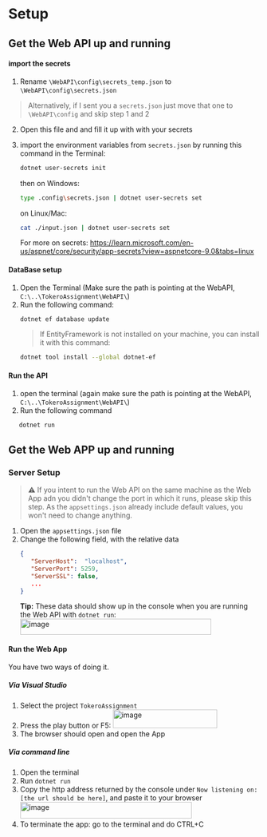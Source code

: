# Setup

## Get the Web API up and running

#### import the secrets
1. Rename `\WebAPI\config\secrets_temp.json` to `\WebAPI\config\secrets.json`
 > Alternatively, if I sent you a `secrets.json` just move that one to `\WebAPI\config` and skip step 1 and 2

2. Open this file and and fill it up with with your secrets
3. import the environment variables from  `secrets.json` by running this command in the Terminal:
   ```Bash
   dotnet user-secrets init
   ```
   then
   on Windows:
   ```Bash
   type .config\secrets.json | dotnet user-secrets set
   ```

   on Linux/Mac:
   ```Bash
   cat ./input.json | dotnet user-secrets set
   ```

   For more on secrets: https://learn.microsoft.com/en-us/aspnet/core/security/app-secrets?view=aspnetcore-9.0&tabs=linux

#### DataBase setup
1. Open the Terminal (Make sure the path is pointing at the WebAPI, `C:\..\TokeroAssignment\WebAPI\`)
2. Run the following command:
      ```Bash
      dotnet ef database update
      ```
      > If EntityFramework is not installed on your machine, you can install it with this command:
      ```Bash
      dotnet tool install --global dotnet-ef
      ```

#### Run the API
      
1. open the terminal (again make sure the path is pointing at the WebAPI, `C:\..\TokeroAssignment\WebAPI\`)
2. Run the following command
```Bash
   dotnet run   
```

## Get the Web APP up and running

### Server Setup
> ⚠️ If you intent to run the Web API on the same machine as the Web App adn you didn't change the port in which it runs, please skip this step. As the `appsettings.json` already include default values, you won't need to change anything.
1. Open the `appsettings.json` file
2. Change the following field, with the relative data
   ```Json
   {
      "ServerHost":  "localhost",
      "ServerPort": 5259,
      "ServerSSL": false,
      ...
   }
   ```
   **Tip:** These data should show up in the console when you are running the Web API with `dotnet run`:
   <img width="383" height="32" alt="image" src="https://github.com/user-attachments/assets/47e67787-f958-4c1a-9038-ef68987a5612" />

#### Run the Web App
You have two ways of doing it.

##### Via Visual Studio
1. Select the project `TokeroAssignment`
2. Press the play button or F5:
   <img width="209" height="37" alt="image" src="https://github.com/user-attachments/assets/37259c73-89fa-443b-8bdb-e0ecbf598a3f" />
3. The browser should open and open the App

##### Via command line
1. Open the terminal
2. Run `dotnet run`
3. Copy the http address returned by the console under `Now listening on: [the url should be here]`, and paste it to your browser
   <img width="344" height="33" alt="image" src="https://github.com/user-attachments/assets/26388474-92b1-438d-a2ea-79a3bcfb2798" />
4. To terminate the app: go to the terminal and do CTRL+C




   


